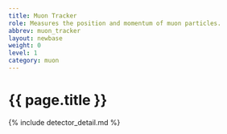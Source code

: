 ```yaml
---
title: Muon Tracker
role: Measures the position and momentum of muon particles.
abbrev: muon_tracker
layout: newbase
weight: 0
level: 1
category: muon
---
```

# {{ page.title }}

{% include detector_detail.md %}
